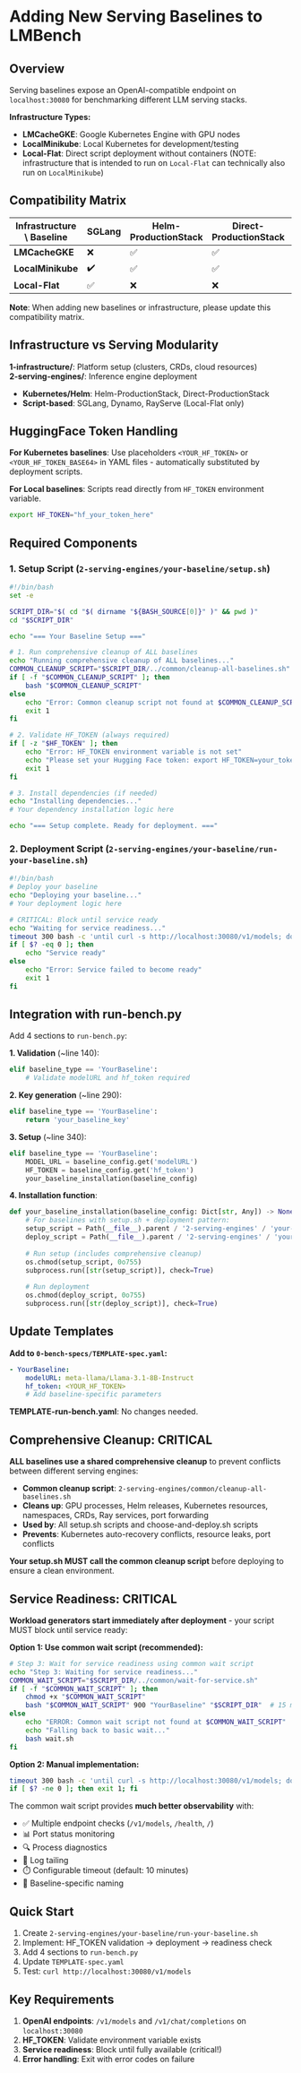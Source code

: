 # Adding New Serving Baselines to LMBench

## Overview

Serving baselines expose an OpenAI-compatible endpoint on `localhost:30080` for benchmarking different LLM serving stacks.

**Infrastructure Types:**
- **LMCacheGKE**: Google Kubernetes Engine with GPU nodes
- **LocalMinikube**: Local Kubernetes for development/testing  
- **Local-Flat**: Direct script deployment without containers (NOTE: infrastructure that is intended to run on `Local-Flat` can technically also run on `LocalMinikube`)

## Compatibility Matrix

| Infrastructure \ Baseline | SGLang | Helm-ProductionStack | Direct-ProductionStack | Dynamo | RayServe | LLM-D |
|---------------------------|--------|---------------------|----------------------|--------|----------|-------|
| **LMCacheGKE**            | ❌     | ✅                  | ✅                   | ❌     | ❌       | ❌      |
| **LocalMinikube**         | ✔️     | ✅                  | ✅                   | ✔️     | ✔️       | ✅      |
| **Local-Flat**            | ✅     | ❌                  | ❌                   | ✅     | ✅       | ❌      |

**Note**: When adding new baselines or infrastructure, please update this compatibility matrix.

## Infrastructure vs Serving Modularity

**1-infrastructure/**: Platform setup (clusters, CRDs, cloud resources)  
**2-serving-engines/**: Inference engine deployment

- **Kubernetes/Helm**: Helm-ProductionStack, Direct-ProductionStack
- **Script-based**: SGLang, Dynamo, RayServe (Local-Flat only)

## HuggingFace Token Handling

**For Kubernetes baselines**: Use placeholders `<YOUR_HF_TOKEN>` or `<YOUR_HF_TOKEN_BASE64>` in YAML files - automatically substituted by deployment scripts.

**For Local baselines**: Scripts read directly from `HF_TOKEN` environment variable.

```bash
export HF_TOKEN="hf_your_token_here"
```

## Required Components

### 1. Setup Script (`2-serving-engines/your-baseline/setup.sh`)

```bash
#!/bin/bash
set -e

SCRIPT_DIR="$( cd "$( dirname "${BASH_SOURCE[0]}" )" && pwd )"
cd "$SCRIPT_DIR"

echo "=== Your Baseline Setup ==="

# 1. Run comprehensive cleanup of ALL baselines
echo "Running comprehensive cleanup of ALL baselines..."
COMMON_CLEANUP_SCRIPT="$SCRIPT_DIR/../common/cleanup-all-baselines.sh"
if [ -f "$COMMON_CLEANUP_SCRIPT" ]; then
    bash "$COMMON_CLEANUP_SCRIPT"
else
    echo "Error: Common cleanup script not found at $COMMON_CLEANUP_SCRIPT"
    exit 1
fi

# 2. Validate HF_TOKEN (always required)
if [ -z "$HF_TOKEN" ]; then
    echo "Error: HF_TOKEN environment variable is not set"
    echo "Please set your Hugging Face token: export HF_TOKEN=your_token_here"
    exit 1
fi

# 3. Install dependencies (if needed)
echo "Installing dependencies..."
# Your dependency installation logic here

echo "=== Setup complete. Ready for deployment. ==="
```

### 2. Deployment Script (`2-serving-engines/your-baseline/run-your-baseline.sh`)

```bash
#!/bin/bash
# Deploy your baseline
echo "Deploying your baseline..."
# Your deployment logic here

# CRITICAL: Block until service ready
echo "Waiting for service readiness..."
timeout 300 bash -c 'until curl -s http://localhost:30080/v1/models; do sleep 5; done'
if [ $? -eq 0 ]; then
    echo "Service ready"
else
    echo "Error: Service failed to become ready"
    exit 1
fi
```

## Integration with run-bench.py

Add 4 sections to `run-bench.py`:

**1. Validation** (~line 140):
```python
elif baseline_type == 'YourBaseline':
    # Validate modelURL and hf_token required
```

**2. Key generation** (~line 290):
```python
elif baseline_type == 'YourBaseline':
    return 'your_baseline_key'
```

**3. Setup** (~line 340):
```python
elif baseline_type == 'YourBaseline':
    MODEL_URL = baseline_config.get('modelURL')
    HF_TOKEN = baseline_config.get('hf_token')
    your_baseline_installation(baseline_config)
```

**4. Installation function**:
```python
def your_baseline_installation(baseline_config: Dict[str, Any]) -> None:
    # For baselines with setup.sh + deployment pattern:
    setup_script = Path(__file__).parent / '2-serving-engines' / 'your-baseline' / 'setup.sh'
    deploy_script = Path(__file__).parent / '2-serving-engines' / 'your-baseline' / 'run-your-baseline.sh'
    
    # Run setup (includes comprehensive cleanup)
    os.chmod(setup_script, 0o755)
    subprocess.run([str(setup_script)], check=True)
    
    # Run deployment
    os.chmod(deploy_script, 0o755)
    subprocess.run([str(deploy_script)], check=True)
```

## Update Templates

**Add to `0-bench-specs/TEMPLATE-spec.yaml`:**
```yaml
- YourBaseline:
    modelURL: meta-llama/Llama-3.1-8B-Instruct
    hf_token: <YOUR_HF_TOKEN>
    # Add baseline-specific parameters
```

**TEMPLATE-run-bench.yaml**: No changes needed.

## Comprehensive Cleanup: CRITICAL

**ALL baselines use a shared comprehensive cleanup** to prevent conflicts between different serving engines:

- **Common cleanup script**: `2-serving-engines/common/cleanup-all-baselines.sh`
- **Cleans up**: GPU processes, Helm releases, Kubernetes resources, namespaces, CRDs, Ray services, port forwarding
- **Used by**: All setup.sh scripts and choose-and-deploy.sh scripts
- **Prevents**: Kubernetes auto-recovery conflicts, resource leaks, port conflicts

**Your setup.sh MUST call the common cleanup script** before deploying to ensure a clean environment.

## Service Readiness: CRITICAL

**Workload generators start immediately after deployment** - your script MUST block until service ready:

**Option 1: Use common wait script (recommended):**
```bash
# Step 3: Wait for service readiness using common wait script
echo "Step 3: Waiting for service readiness..."
COMMON_WAIT_SCRIPT="$SCRIPT_DIR/../common/wait-for-service.sh"
if [ -f "$COMMON_WAIT_SCRIPT" ]; then
    chmod +x "$COMMON_WAIT_SCRIPT"
    bash "$COMMON_WAIT_SCRIPT" 900 "YourBaseline" "$SCRIPT_DIR"  # 15 minutes timeout
else
    echo "ERROR: Common wait script not found at $COMMON_WAIT_SCRIPT"
    echo "Falling back to basic wait..."
    bash wait.sh
fi
```

**Option 2: Manual implementation:**
```bash
timeout 300 bash -c 'until curl -s http://localhost:30080/v1/models; do sleep 5; done'
if [ $? -ne 0 ]; then exit 1; fi
```

The common wait script provides **much better observability** with:
- ✅ Multiple endpoint checks (`/v1/models`, `/health`, `/`)
- 📊 Port status monitoring
- 🔍 Process diagnostics
- 📝 Log tailing
- ⏱️ Configurable timeout (default: 10 minutes)
- 🎯 Baseline-specific naming

## Quick Start

1. Create `2-serving-engines/your-baseline/run-your-baseline.sh`
2. Implement: HF_TOKEN validation → deployment → readiness check
3. Add 4 sections to `run-bench.py` 
4. Update `TEMPLATE-spec.yaml`
5. Test: `curl http://localhost:30080/v1/models`

## Key Requirements

1. **OpenAI endpoints**: `/v1/models` and `/v1/chat/completions` on `localhost:30080`
2. **HF_TOKEN**: Validate environment variable exists
3. **Service readiness**: Block until fully available (critical!)
4. **Error handling**: Exit with error codes on failure